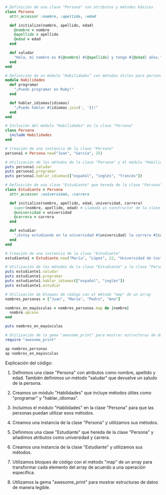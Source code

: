 ```ruby
# Definición de una clase "Persona" con atributos y métodos básicos
class Persona
  attr_accessor :nombre, :apellido, :edad

  def initialize(nombre, apellido, edad)
    @nombre = nombre
    @apellido = apellido
    @edad = edad
  end

  def saludar
    "Hola, mi nombre es #{@nombre} #{@apellido} y tengo #{@edad} años."
  end
end

# Definición de un módulo "Habilidades" con métodos útiles para personas
module Habilidades
  def programar
    "¡Puedo programar en Ruby!"
  end

  def hablar_idiomas(idiomas)
    "¡Puedo hablar #{idiomas.join(', ')}!"
  end
end

# Inclusión del módulo "Habilidades" en la clase "Persona"
class Persona
  include Habilidades
end

# Creación de una instancia de la clase "Persona"
persona1 = Persona.new("Juan", "García", 25)

# Utilización de los métodos de la clase "Persona" y el módulo "Habilidades"
puts persona1.saludar
puts persona1.programar
puts persona1.hablar_idiomas(["español", "inglés", "francés"])

# Definición de una clase "Estudiante" que hereda de la clase "Persona"
class Estudiante < Persona
  attr_accessor :universidad, :carrera

  def initialize(nombre, apellido, edad, universidad, carrera)
    super(nombre, apellido, edad) # Llamada al constructor de la clase padre
    @universidad = universidad
    @carrera = carrera
  end

  def estudiar
    "¡Estoy estudiando en la universidad #{universidad} la carrera #{carrera}!"
  end
end

# Creación de una instancia de la clase "Estudiante"
estudiante1 = Estudiante.new("María", "López", 22, "Universidad de Costa Rica", "Ingeniería en Computación")

# Utilización de los métodos de la clase "Estudiante" y la clase "Persona"
puts estudiante1.saludar
puts estudiante1.programar
puts estudiante1.hablar_idiomas(["español", "inglés"])
puts estudiante1.estudiar

# Utilización de bloques de código con el método "map" de un array
nombres_personas = ["Juan", "María", "Pedro", "Ana"]

nombres_en_mayúsculas = nombres_personas.map do |nombre|
  nombre.upcase
end

puts nombres_en_mayúsculas

# Utilización de la gema "awesome_print" para mostrar estructuras de datos de manera legible
require "awesome_print"

ap nombres_personas
ap nombres_en_mayúsculas
```

Explicación del código:

1. Definimos una clase "Persona" con atributos como nombre, apellido y edad. También definimos un método "saludar" que devuelve un saludo de la persona.

2. Creamos un módulo "Habilidades" que incluye métodos útiles como "programar" y "hablar_idiomas".

3. Incluimos el módulo "Habilidades" en la clase "Persona" para que las personas puedan utilizar esos métodos.

4. Creamos una instancia de la clase "Persona" y utilizamos sus métodos.

5. Definimos una clase "Estudiante" que hereda de la clase "Persona" y añadimos atributos como universidad y carrera.

6. Creamos una instancia de la clase "Estudiante" y utilizamos sus métodos.

7. Utilizamos bloques de código con el método "map" de un array para transformar cada elemento del array de acuerdo a una operación específica.

8. Utilizamos la gema "awesome_print" para mostrar estructuras de datos de manera legible.